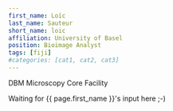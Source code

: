 ```yaml
---
first_name: Loïc
last_name: Sauteur
short_name: loic
affiliation: University of Basel
position: Bioimage Analyst
tags: [fiji]
#categories: [cat1, cat2, cat3]
---
```

DBM Microscopy Core Facility

Waiting for {{ page.first_name }}'s input here ;-)
